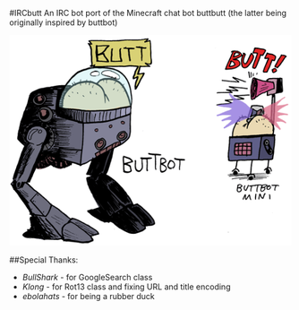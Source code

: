 #IRCbutt
An IRC bot port of the Minecraft chat bot buttbutt (the latter being originally inspired by buttbot)

![Real photograph of buttbutt](buttbot.gif "Real photographs of buttbutt")

##Special Thanks:
- *BullShark* - for GoogleSearch class
- *Klong* - for Rot13 class and fixing URL and title encoding
- *ebolahats* - for being a rubber duck
